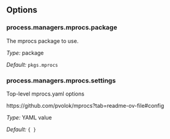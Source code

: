 [comment]: # (Do not edit this file as it is autogenerated. Go to docs/individual-docs if you want to make edits.)


[comment]: # (Please add your documentation on top of this line)

## Options

### process\.managers\.mprocs\.package

The mprocs package to use\.



*Type:*
package



*Default:*
` pkgs.mprocs `



### process\.managers\.mprocs\.settings



Top-level mprocs\.yaml options

https://github\.com/pvolok/mprocs?tab=readme-ov-file\#config



*Type:*
YAML value



*Default:*
` { } `
